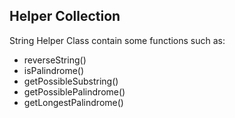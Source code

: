 ## Helper Collection

String Helper Class contain some functions such as:
- reverseString()
- isPalindrome()
- getPossibleSubstring()
- getPossiblePalindrome()
- getLongestPalindrome()